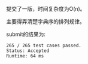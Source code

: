 提交了一版，时间复杂度为O(n)。

主要得弄清楚字典序的排列规律。

submit的结果为:
```
265 / 265 test cases passed.
Status: Accepted
Runtime: 64 ms
```
